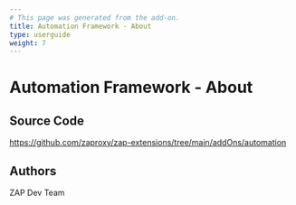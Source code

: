 ```yaml
---
# This page was generated from the add-on.
title: Automation Framework - About
type: userguide
weight: 7
---
```


# Automation Framework - About

## Source Code

<https://github.com/zaproxy/zap-extensions/tree/main/addOns/automation>

## Authors

ZAP Dev Team
